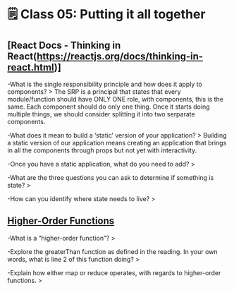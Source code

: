 # 🗒️ Class 05: Putting it all together

## [React Docs - Thinking in React(https://reactjs.org/docs/thinking-in-react.html)]

-What is the single responsibility principle and how does it apply to components?
    > The SRP is a principal that states that every module/function should have ONLY ONE role, with components, this is the same. Each component should do only one thing. Once it starts doing multiple things, we should consider splitting it into two serparate components.

-What does it mean to build a ‘static’ version of your application?
    > Building a static version of our application means creating an application that brings in all the components through props but not yet with interactivity.

-Once you have a static application, what do you need to add?
    >

-What are the three questions you can ask to determine if something is state?
    >

-How can you identify where state needs to live?
    >


## [Higher-Order Functions](https://eloquentjavascript.net/05_higher_order.html#h_xxCc98lOBK)

-What is a “higher-order function”?
    >

-Explore the greaterThan function as defined in the reading. In your own words, what is line 2 of this function doing?
    >

-Explain how either map or reduce operates, with regards to higher-order functions.
    >
